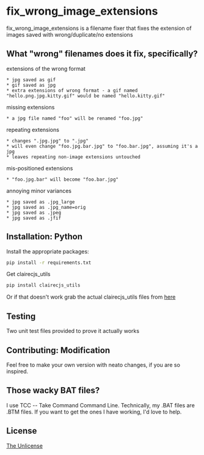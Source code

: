 # fix_wrong_image_extensions

fix_wrong_image_extensions is a filename fixer that fixes the extension of images saved with wrong/duplicate/no extensions

## What "wrong" filenames does it fix, specifically?

extensions of the wrong format

    * jpg saved as gif
    * gif saved as jpg
    * extra extensions of wrong format - a gif named "hello.png.jpg.kitty.gif" would be named "hello.kitty.gif"

missing extensions

    * a jpg file named "foo" will be renamed "foo.jpg"

repeating extensions

    * changes ".jpg.jpg" to ".jpg"
    * will even change "foo.jpg.bar.jpg" to "foo.bar.jpg", assuming it's a jpg
    * leaves repeating non-image extensions untouched

mis-positioned extensions

    * "foo.jpg.bar" will become "foo.bar.jpg"

annoying minor variances

    * jpg saved as .jpg_large
    * jpg saved as .jpg_name=orig
    * jpg saved as .jpeg
    * jpg saved as .jfif



## Installation: Python

Install the appropriate packages:

```bash
pip install -r requirements.txt
```

Get clairecjs_utils
```bash
pip install clairecjs_utils
```

Or if that doesn't work grab the actual clairecjs_utils files from [here](https://github.com/ClaireCJS/clairecjs_utils)

 ## Testing

Two unit test files provided to prove it actually works




## Contributing: Modification

Feel free to make your own version with neato changes, if you are so inspired.

## Those wacky BAT files?

I use TCC -- Take Command Command Line.
Technically, my .BAT files are .BTM files.
If you want to get the ones I have working, I'd love to help.


## License

[The Unlicense](https://choosealicense.com/licenses/unlicense/)

